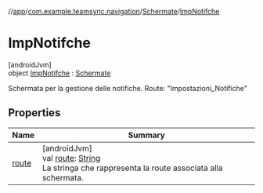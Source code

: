 //[app](../../../../index.md)/[com.example.teamsync.navigation](../../index.md)/[Schermate](../index.md)/[ImpNotifche](index.md)

# ImpNotifche

[androidJvm]\
object [ImpNotifche](index.md) : [Schermate](../index.md)

Schermata per la gestione delle notifiche. Route: &quot;Impostazioni_Notifiche&quot;

## Properties

| Name | Summary |
|---|---|
| [route](../route.md) | [androidJvm]<br>val [route](../route.md): [String](https://kotlinlang.org/api/latest/jvm/stdlib/kotlin/-string/index.html)<br>La stringa che rappresenta la route associata alla schermata. |
